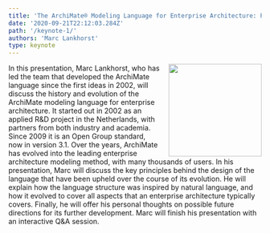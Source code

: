 ```yaml
---
title: 'The ArchiMate® Modeling Language for Enterprise Architecture: Past, Present, and Future'
date: '2020-09-21T22:12:03.284Z'
path: '/keynote-1/'
authors: 'Marc Lankhorst'
type: keynote
---
```


<img align="right" width="185" style="margin-left:16px;" src="https://is.ieis.tue.nl/edoc20/wp-content/uploads/2020/06/image-1.png">

In this presentation, Marc Lankhorst, who has led the team that developed the ArchiMate language since the first ideas in 2002, will discuss the history and evolution of the ArchiMate modeling language for enterprise architecture. It started out in 2002 as an applied R&D project in the Netherlands, with partners from both industry and academia. Since 2009 it is an Open Group standard, now in version 3.1. Over the years, ArchiMate has evolved into the leading enterprise architecture modeling method, with many thousands of users. In his presentation, Marc will discuss the key principles behind the design of the language that have been upheld over the course of its evolution. He will explain how the language structure was inspired by natural language, and how it evolved to cover all aspects that an enterprise architecture typically covers. Finally, he will offer his personal thoughts on possible future directions for its further development. Marc will finish his presentation with an interactive Q&A session.

